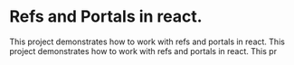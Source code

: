 # Refs and Portals in react.

This project demonstrates how to work with refs and portals in react.
This project demonstrates how to work with refs and portals in react.
This pr